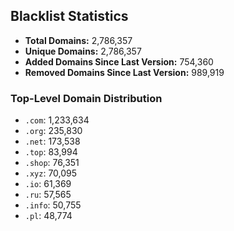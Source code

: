 ## Blacklist Statistics

- **Total Domains:** 2,786,357
- **Unique Domains:** 2,786,357
- **Added Domains Since Last Version:** 754,360
- **Removed Domains Since Last Version:** 989,919

### Top-Level Domain Distribution

-  `.com`: 1,233,634
-  `.org`: 235,830
-  `.net`: 173,538
-  `.top`: 83,994
-  `.shop`: 76,351
-  `.xyz`: 70,095
-  `.io`: 61,369
-  `.ru`: 57,565
-  `.info`: 50,755
-  `.pl`: 48,774
